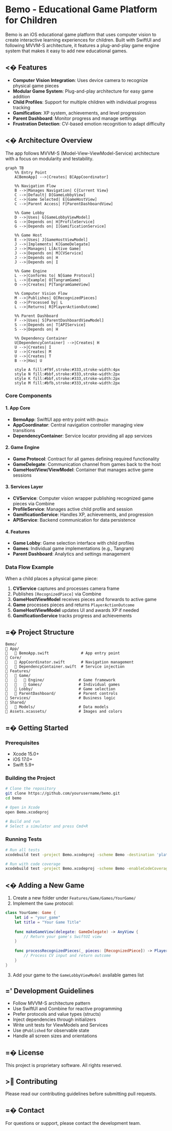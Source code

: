 # Bemo - Educational Game Platform for Children

Bemo is an iOS educational game platform that uses computer vision to create interactive learning experiences for children. Built with SwiftUI and following MVVM-S architecture, it features a plug-and-play game engine system that makes it easy to add new educational games.

## <� Features

- **Computer Vision Integration**: Uses device camera to recognize physical game pieces
- **Modular Game System**: Plug-and-play architecture for easy game addition
- **Child Profiles**: Support for multiple children with individual progress tracking
- **Gamification**: XP system, achievements, and level progression
- **Parent Dashboard**: Monitor progress and manage settings
- **Frustration Detection**: CV-based emotion recognition to adapt difficulty

## <� Architecture Overview

The app follows MVVM-S (Model-View-ViewModel-Service) architecture with a focus on modularity and testability.

```mermaid
graph TB
    %% Entry Point
    A[BemoApp] -->|Creates| B[AppCoordinator]
    
    %% Navigation Flow
    B -->|Manages Navigation| C{Current View}
    C -->|Default| D[GameLobbyView]
    C -->|Game Selected| E[GameHostView]
    C -->|Parent Access| F[ParentDashboardView]
    
    %% Game Lobby
    D -->|Uses| G[GameLobbyViewModel]
    G -->|Depends on| H[ProfileService]
    G -->|Depends on| I[GamificationService]
    
    %% Game Host
    E -->|Uses| J[GameHostViewModel]
    J -->|Implements| K[GameDelegate]
    J -->|Manages| L[Active Game]
    J -->|Depends on| M[CVService]
    J -->|Depends on| H
    J -->|Depends on| I
    
    %% Game Engine
    L -->|Conforms to| N[Game Protocol]
    L -->|Example| O[TangramGame]
    O -->|Creates| P[TangramGameView]
    
    %% Computer Vision Flow
    M -->|Publishes| Q[RecognizedPieces]
    Q -->|Processed by| L
    L -->|Returns| R[PlayerActionOutcome]
    
    %% Parent Dashboard
    F -->|Uses| S[ParentDashboardViewModel]
    S -->|Depends on| T[APIService]
    S -->|Depends on| H
    
    %% Dependency Container
    U[DependencyContainer] -->|Creates| H
    U -->|Creates| I
    U -->|Creates| M
    U -->|Creates| T
    B -->|Has| U
    
    style A fill:#f9f,stroke:#333,stroke-width:4px
    style N fill:#bbf,stroke:#333,stroke-width:2px
    style K fill:#bbf,stroke:#333,stroke-width:2px
    style M fill:#bfb,stroke:#333,stroke-width:2px
```

### Core Components

#### 1. App Core
- **BemoApp**: SwiftUI app entry point with `@main`
- **AppCoordinator**: Central navigation controller managing view transitions
- **DependencyContainer**: Service locator providing all app services

#### 2. Game Engine
- **Game Protocol**: Contract for all games defining required functionality
- **GameDelegate**: Communication channel from games back to the host
- **GameHostView/ViewModel**: Container that manages active game sessions

#### 3. Services Layer
- **CVService**: Computer vision wrapper publishing recognized game pieces via Combine
- **ProfileService**: Manages active child profile and session
- **GamificationService**: Handles XP, achievements, and progression
- **APIService**: Backend communication for data persistence

#### 4. Features
- **Game Lobby**: Game selection interface with child profiles
- **Games**: Individual game implementations (e.g., Tangram)
- **Parent Dashboard**: Analytics and settings management

### Data Flow Example

When a child places a physical game piece:

1. **CVService** captures and processes camera frame
2. Publishes `[RecognizedPiece]` via Combine
3. **GameHostViewModel** receives pieces and forwards to active game
4. **Game** processes pieces and returns `PlayerActionOutcome`
5. **GameHostViewModel** updates UI and awards XP if needed
6. **GamificationService** tracks progress and achievements

## =� Project Structure

```
Bemo/
   App/
      BemoApp.swift              # App entry point
   Core/
      AppCoordinator.swift       # Navigation management
      DependencyContainer.swift  # Service injection
   Features/
      Game/
         Engine/               # Game framework
         Games/                # Individual games
      Lobby/                    # Game selection
      ParentDashboard/          # Parent controls
   Services/                     # Business logic
   Shared/
      Models/                   # Data models
   Assets.xcassets/              # Images and colors
```

## =� Getting Started

### Prerequisites
- Xcode 15.0+
- iOS 17.0+
- Swift 5.9+

### Building the Project

```bash
# Clone the repository
git clone https://github.com/yourusername/bemo.git
cd bemo

# Open in Xcode
open Bemo.xcodeproj

# Build and run
# Select a simulator and press Cmd+R
```

### Running Tests

```bash
# Run all tests
xcodebuild test -project Bemo.xcodeproj -scheme Bemo -destination 'platform=iOS Simulator,name=iPhone 15'

# Run with code coverage
xcodebuild test -project Bemo.xcodeproj -scheme Bemo -enableCodeCoverage YES
```

## <� Adding a New Game

1. Create a new folder under `Features/Game/Games/YourGame/`
2. Implement the `Game` protocol:

```swift
class YourGame: Game {
    let id = "your_game"
    let title = "Your Game Title"
    
    func makeGameView(delegate: GameDelegate) -> AnyView {
        // Return your game's SwiftUI view
    }
    
    func processRecognizedPieces(_ pieces: [RecognizedPiece]) -> PlayerActionOutcome {
        // Process CV input and return outcome
    }
}
```

3. Add your game to the `GameLobbyViewModel` available games list

## =' Development Guidelines

- Follow MVVM-S architecture pattern
- Use SwiftUI and Combine for reactive programming
- Prefer protocols and value types (structs)
- Inject dependencies through initializers
- Write unit tests for ViewModels and Services
- Use `@Published` for observable state
- Handle all screen sizes and orientations

## =� License

This project is proprietary software. All rights reserved.

## > Contributing

Please read our contributing guidelines before submitting pull requests.

## =� Contact

For questions or support, please contact the development team.